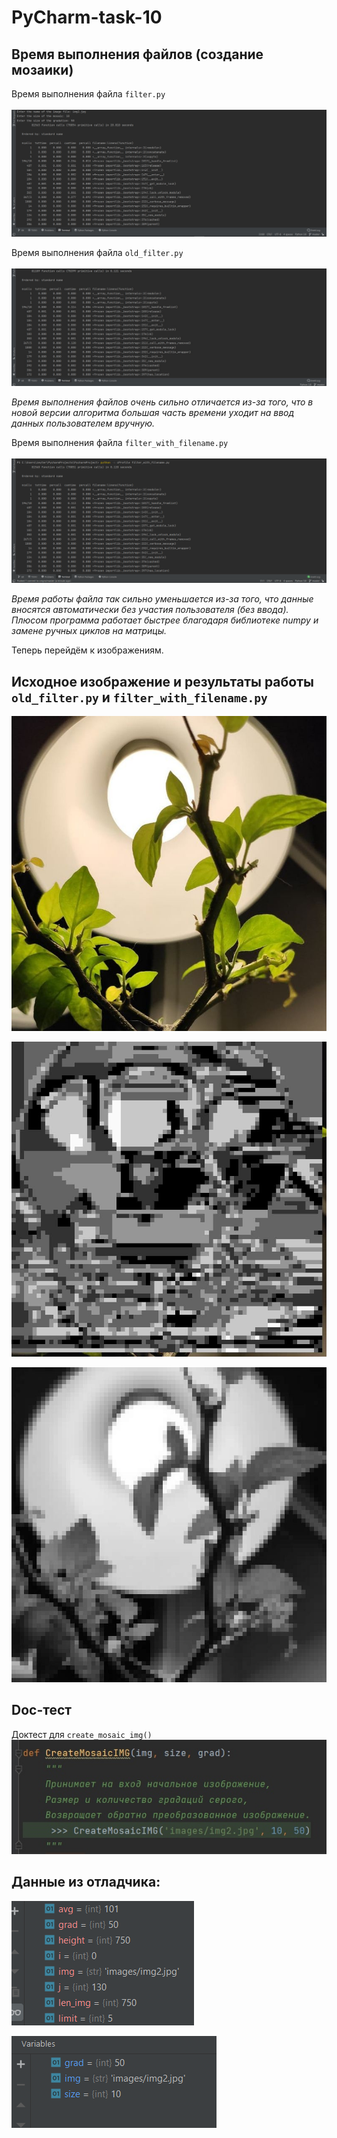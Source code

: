 # PyCharm-task-10
<h2>Время выполнения файлов (создание мозаики)</h2>

Время выполнения файла <code>filter.py</code>
<br><br>
![img.png](images/screen_filterpy.png)


Время выполнения файла <code>old_filter.py</code>
<br><br>
![img_1.png](images/screen_old_filterpy.png)

<i>Время выполнения файлов очень сильно отличается из-за того, что в новой версии алгоритма 
большая часть времени уходит на ввод данных пользователем вручную.</i>

Время выполнения файла <code>filter_with_filename.py</code>
<br><br>
![img.png](images/filter_with_filename.png)

<i>Время работы файла так сильно уменьшается из-за того, что данные вносятся автоматически без участия пользователя (без ввода). 
Плюсом программа работает быстрее благодаря библиотеке numpy и замене ручных циклов на матрицы.</i>

Теперь перейдём к изображениям.

<h2>Исходное изображение и результаты работы <code>old_filter.py</code> и <code>filter_with_filename.py</code></h2>

![original](images/img2.jpg)

![badresult.jpg](images/badresult.jpg)

![goodresult.jpg](images/goodresult.jpg)

<h2>Doc-тест</h2>

Доктест для <code>create_mosaic_img()</code>
![doctest.jpg](images/doctest.jpg)

<h2>Данные из отладчика:</h2>

![debug1.png](images/debug1.png)

![debug2.png](images/debug2.png)
